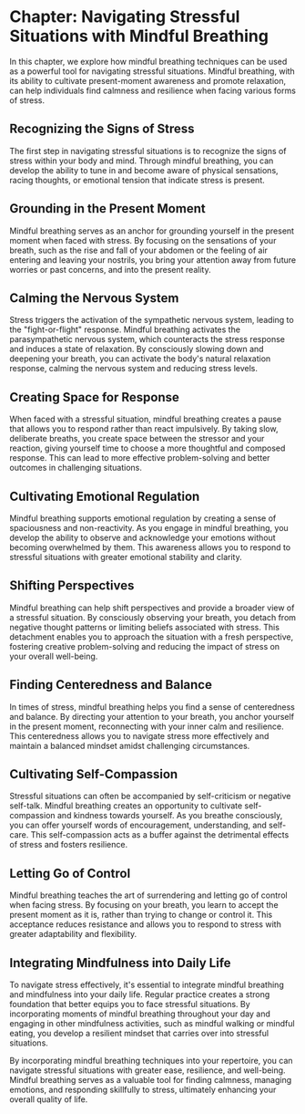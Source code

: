 Chapter: Navigating Stressful Situations with Mindful Breathing
===============================================================

In this chapter, we explore how mindful breathing techniques can be used as a powerful tool for navigating stressful situations. Mindful breathing, with its ability to cultivate present-moment awareness and promote relaxation, can help individuals find calmness and resilience when facing various forms of stress.

Recognizing the Signs of Stress
-------------------------------

The first step in navigating stressful situations is to recognize the signs of stress within your body and mind. Through mindful breathing, you can develop the ability to tune in and become aware of physical sensations, racing thoughts, or emotional tension that indicate stress is present.

Grounding in the Present Moment
-------------------------------

Mindful breathing serves as an anchor for grounding yourself in the present moment when faced with stress. By focusing on the sensations of your breath, such as the rise and fall of your abdomen or the feeling of air entering and leaving your nostrils, you bring your attention away from future worries or past concerns, and into the present reality.

Calming the Nervous System
--------------------------

Stress triggers the activation of the sympathetic nervous system, leading to the "fight-or-flight" response. Mindful breathing activates the parasympathetic nervous system, which counteracts the stress response and induces a state of relaxation. By consciously slowing down and deepening your breath, you can activate the body's natural relaxation response, calming the nervous system and reducing stress levels.

Creating Space for Response
---------------------------

When faced with a stressful situation, mindful breathing creates a pause that allows you to respond rather than react impulsively. By taking slow, deliberate breaths, you create space between the stressor and your reaction, giving yourself time to choose a more thoughtful and composed response. This can lead to more effective problem-solving and better outcomes in challenging situations.

Cultivating Emotional Regulation
--------------------------------

Mindful breathing supports emotional regulation by creating a sense of spaciousness and non-reactivity. As you engage in mindful breathing, you develop the ability to observe and acknowledge your emotions without becoming overwhelmed by them. This awareness allows you to respond to stressful situations with greater emotional stability and clarity.

Shifting Perspectives
---------------------

Mindful breathing can help shift perspectives and provide a broader view of a stressful situation. By consciously observing your breath, you detach from negative thought patterns or limiting beliefs associated with stress. This detachment enables you to approach the situation with a fresh perspective, fostering creative problem-solving and reducing the impact of stress on your overall well-being.

Finding Centeredness and Balance
--------------------------------

In times of stress, mindful breathing helps you find a sense of centeredness and balance. By directing your attention to your breath, you anchor yourself in the present moment, reconnecting with your inner calm and resilience. This centeredness allows you to navigate stress more effectively and maintain a balanced mindset amidst challenging circumstances.

Cultivating Self-Compassion
---------------------------

Stressful situations can often be accompanied by self-criticism or negative self-talk. Mindful breathing creates an opportunity to cultivate self-compassion and kindness towards yourself. As you breathe consciously, you can offer yourself words of encouragement, understanding, and self-care. This self-compassion acts as a buffer against the detrimental effects of stress and fosters resilience.

Letting Go of Control
---------------------

Mindful breathing teaches the art of surrendering and letting go of control when facing stress. By focusing on your breath, you learn to accept the present moment as it is, rather than trying to change or control it. This acceptance reduces resistance and allows you to respond to stress with greater adaptability and flexibility.

Integrating Mindfulness into Daily Life
---------------------------------------

To navigate stress effectively, it's essential to integrate mindful breathing and mindfulness into your daily life. Regular practice creates a strong foundation that better equips you to face stressful situations. By incorporating moments of mindful breathing throughout your day and engaging in other mindfulness activities, such as mindful walking or mindful eating, you develop a resilient mindset that carries over into stressful situations.

By incorporating mindful breathing techniques into your repertoire, you can navigate stressful situations with greater ease, resilience, and well-being. Mindful breathing serves as a valuable tool for finding calmness, managing emotions, and responding skillfully to stress, ultimately enhancing your overall quality of life.
